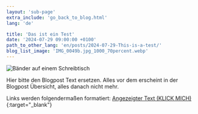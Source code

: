 ```yaml
---
layout: 'sub-page'
extra_include: 'go_back_to_blog.html'
lang: 'de'

title: 'Das ist ein Test'
date: '2024-07-29 09:00:00 +0100'
path_to_other_lang: 'en/posts/2024-07-29-This-is-a-test/'
blog_list_image: 'IMG_0049b.jpg_1000_70percent.webp'
---
```

![Bänder auf einem Schreibtisch](../../../assets/img/posts/IMG_0049b.jpg_1000_70percent.webp "Featured Blog Post Foto")

Hier bitte den Blogpost Text ersetzen. Alles vor dem<!--more--> erscheint in der Blogpost Übersicht, alles danach nicht mehr.

Links werden folgendermaßen formatiert: [Angezeigter Text (KLICK MICH)](https://www.startnext.com/nbtf-right-where-you-are){:target="_blank"}

